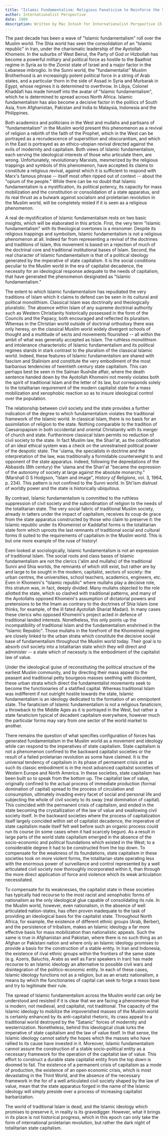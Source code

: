 ```yaml
---
title: "Islamic Fundamentalism: Religious Fanaticism to Reinforce the State"
author: Internationalist Perspective
date: 1989
description: Written by Mac Intosh for Internationalist Perspective 15. From <https://web.archive.org/web/20200202230146/http://www.internationalist-perspective.org/IP/ip-archive/ip_15_islamic.html>.
...
```


The past decade has been a wave of "Islamic fundamentalism" roll over
the Muslim world. The Shia world has seen the consolidation of an
"Islamic republic" in Iran, under the charismatic leadership of the
Ayotollah Khomeini. In the suburbs of West Beirut, the Party of God or
Hizbollah has become a powerful military and political force as hostile
to the Baathist regime in Syria as to the Zionist state of Israel and a
major factor in the Lebanese imbroglio. In the Sunni world, the
"fundamentalist" Muslim Brotherhood is an increasingly potent political
force in a string of Arab states, and a particular thorn in the side of
Assad in Syria and Murbarak in Egypt, whose regimes it is determined to
overthrow. In Libya, Colonel Khaddafi has made himself into the avatar
of "Islamic fundamentalism", which he is determined to spread across
North Africa. Islamic fundamentalism has also become a decisive factor
in the politics of South Asia, from Afghanistan, Pakistan and India to
Malaysia, Indonesia and the Philippines.

Both academics and politicians in the West and mullahs and partisans of
"fundamentalism" in the Muslim world present this phenomenon as a
revival of religion a rebirth of the faith of the Prophet, which in the
West can be portrayed as a recrudescence of superstition and
obscurantism, and which in the East is portrayed as an ethico-utopian
revival directed against the evils of modernity and capitalism. Both
views of Islamic fundamentalism, each serving the ideological interests
of those who articulate them, are wrong. Unfortunately, revolutionary
Marxists, mesmerized by the religious trappings and symbols of this
phenomenon, have accepted its claims to constitute a religious revival,
against which it is sufficient to respond with Marx's famous phrase --
itself most often ripped out of context -- about the "opium of the
people." While there can be no doubt that Islamic fundamentalism is a
mystification, its political potency, its capacity for mass mobilization
and the constitution or consolidation of a state apparatus, and its real
thrust as a bulwark against socialism and proletarian revolution in the
Muslim world, will be completely misled if it is seen as a religious
phenomenon.

A real de-mystification of Islamic fundamentalism rests on two basic
insights, which will be elaborated in this article. First, the very term
"Islamic fundamentalism" with its theological overtones is a misnomer.
Despite its religious trappings and symbolism, Islamic fundamentalism is
not a religious phenomenon at all. Indeed far from representing a
revival of the doctrines and traditions of Islam, this movement is based
on a rejection of much of the doctrinal core and traditional
institutional bases of Islam. Second, the real character of Islamic
fundamentalism is that of a political ideology generated by the
imperative of state capitalism. It is the social conditions peculiar to
the Muslim world in the era of capitalist decadence, the necessity for
an ideological response adequate to the needs of capitalism, that have
generated the phenomenon designated as "Islamic fundamentalism."

The extent to which Islamic fundamentalism has repudiated the very
traditions of Islam which it claims to defend can be seen in its
cultural and political monolithism. Classical Islam was doctrinally and
theologically pluralistic. The absence within Islam of any supreme
doctrinal authority such as Western Christianity historically possessed
in the form of the Councils and the Papacy, both encouraged and
reflected its pluralism. Whereas in the Christian world outside of
doctrinal orthodoxy there was only heresy, on the classical Muslim world
widely divergent schools of thought and a multitude of sects and
movements flourished -- all within the ambit of what was generally
accepted as Islam. The ruthless monolithism and intolerance
characteristic of Islamic fundamentalism and its political regimes
stands in stark contrast to the pluralism of the classical Islamic
world. Indeed, these features of Islamic fundamentalism are shared with
fascism and Stalinism and constitute the very embodiment of the most
barbarous tendencies of twentieth century state capitalism. This can
perhaps best be seen in the Salman Rushdie affair, where the death
sentence handed down by the Ayotollah Khomeini not merely violates both
the spirit of traditional Islam and the letter of its law, but
corresponds solely to the totalitarian requirement of the modern
capitalist state for a mass mobilization and xenophobic reaction so as
to insure ideological control over the population.

The relationship between civil society and the state provides a further
indication of the degree to which fundamentalism violates the
traditional framework of the Islamic world. In classical Islam, there is
no basis for an assimilation of religion to the state. Nothing
comparable to the tradition of Caesaropapism in both occidental and
oriental Christianity with its merger of church and state. Furthermore
classical Islam permits no reduction of civil society to the state. In
fact Muslim law, the Shari'at, as the codification of an ideal ethical
system was a check on the unrestrained political power of the despotic
state. The 'ulama, the specialists in doctrine and the interpretation of
the law, was traditionally a formidable counterweight to and opponent of
the state apparatus. Indeed, following the depredations of the Abbasids
(8th century) the 'ulama and the Shari'at "became the expression of the
autonomy of society at large against the absolute monarchy."(Marshall G
S Hodgson, "Islam and image", _History of Religions_, vol. 3, 1964, p.
234). This pattern is not confined to the Sunni world. In Shi'ism
distrust of worldly power and the state is historically ubiquitous.

By contrast, Islamic fundamentalism is committed to the ruthless
suppression of civil society and the subordination of religion to the
needs of the totalitarian state. The very social fabric of traditional
Muslim society, already in tatters under the impact of capitalism,
receives its coup de grace from the state apparatus constructed by those
who claim to preserve it: the Islamic republic under its Khomeinist or
Kaddafist forms is the totalitarian state form which uproots the last
remnants of traditional social and cultural forms ill suited to the
requirements of capitalism in the Muslim world. This is but one more
example of the ruse of history!

Even looked at sociologically, Islamic fundamentalism is not an
expression of traditional Islam. The social roots and class bases of
Islamic fundamentalism are not the clerics ('alim and mullahs) of the
traditional Sunni and Shia worlds, the remnants of which still exist,
but rather are by and large to be sought in the modern, capitalist,
sectors of society: the urban centres, the universities, school
teachers, academics, engineers, etc. Even in Khomeini's "Islamic
republic" where mullahs play a decisive role, this stratum was, in fact,
deeply divided. Many mullahs objected to the role allotted the state,
which so clashed with traditional patterns, and many of the Ayotollahs
opposed Khomeini's assumption of dictatorial powers and pretensions to
be the Imam as contrary to the doctrines of Shia Islam (one thinks, for
example, of the ill fated Ayotollah Shariat Madari). In many cases these
clerics who opposed Khomeini's project acted in defence of traditional
landed interests. Nonetheless, this only points up the incompatibility
of traditional Islam and the fundamentalism enshrined in the "Islamic
Republic". Those mullahs in the forefront of the Khomeinist regime are
closely linked to the urban strata which constitute the decisive social
base of fundamentalism throughout the Muslim world today. Their goal is
to absorb civil society into a totalitarian state which they will direct
and administer -- a state which of necessity is the embodiment of the
capitalist law of value.

Under the ideological guise of reconstituting the political structure of
the earliest Muslim community, and by directing their mass appeal to the
peasant and traditional petty bourgeois masses seething with discontent,
these urban strata which direct the fundamentalist movements seek to
become the functionaries of a statified capital. Whereas traditional
Islam was indifferent if not outright hostile towards the state, Islamic
fundamentalism is an ideology dedicated to the formation of an
omnipotent state. The fanaticism of Islamic fundamentalism is not a
religious fanaticism, a throwback to the Middle Ages as it is portrayed
in the West, but rather a state fanaticism typical of decadent
capitalism everywhere, however much the particular forms may vary from
one sector of the world market to another.

There remains the question of what specifies configuration of forces has
generated fundamentalism in the Muslim world as a movement and ideology
while can respond to the imperatives of state capitalism. State
capitalism is not a phenomenon confined to the backward capitalist
societies or the result of a failed proletarian revolution as some have
claimed. It is the universal tendency of capitalism in its phase of
permanent crisis and as such its classic embodiment is in the most
advanced capitalist societies of Western Europe and North America. In
these societies, state capitalism has been built so to speak from the
bottom up. The capitalist law of value, originally confined to the
actual process of immediate production (formal domination of capital)
spread to the process of circulation and consumption, ultimately
invading every facet of social and personal life and subjecting the
whole of civil society to its sway (real domination of capital). This
coincided with the permanent crisis of capitalism, and ended in the
state becoming the crystallization of the law of value and swallowing
civil society itself. In the backward societies where the process of
capitalization itself largely coincided within set of capitalist
decadence, the imperative of state capitalism made itself felt well
before such an organic process could run its course (in some cases when
it had scarcely begun). As a result in large parts of the world state
capitalism emerged in the absence of the socio-economic and political
foundations which existed in the West; to a considerable degree it had
to be constructed from the top down. To compensate for the weakness of
its foundations, state capitalism in these societies took on more
violent forms, the totalitarian state operating less with the enormous
power of surveillance and control represented by a well articulated
civil society now thoroughly incorporated within it, than through the
more direct application of force and violence which its weak
articulation necessitated.

To compensate for its weaknesses, the capitalist state in these
societies has typically had recourse to the most racist and xenophobic
forms of nationalism as the only ideological glue capable of
consolidating its rule. In the Muslim world, however, even nationalism,
in the absence of well articulated nation-states, has often proven
inadequate to the task of providing an ideological basis for the
capitalist state. Throughout North Africa, for example, the existence of
different ethnic groups (Arab, Berber), and the persistence of
tribalism, makes an Islamic ideology a far more effective basis for mass
mobilization than nationalistic appeals. Such the same is true in
Afghanistan and Pakistan, where there is no such thing as an Afghan or
Pakistani nation and where only an Islamic ideology promises to provide
a basis for the construction of a stable entity. In Iran and Indonesia,
the existence of rival ethnic groups within the frontiers of the same
state (e.g. Azeris, Baluchis, Arabs as well as Farsi speakers in Iran)
has made recourse to an Islamic ideology an alternative to possible
civil wars and disintegration of the politico-economic entity. In each
of these cases, Islamic ideology functions not as a religion, but as an
ersatz nationalism, a means by which the functionaries of capital can
seek to forge a mass base and try to legitimate their rule.

The spread of Islamic fundamentalism across the Muslim world can only be
understood and resisted if it is clear that we are facing a phenomenon
that is modern, not medieval, and capitalist, not traditional. The
capacity of the Islamic ideology to mobilize the impoverished masses of
the Muslim world is certainly enhanced by its anti-capitalist rhetoric,
its crass appeal to a traditional world destroyed by the "Satanic"
forces of modernity and westernization. Nonetheless, behind this
ideological cloak lurks the imperative of state capitalism and the law
of value itself. In that sense, the Islamic ideology cannot satisfy the
hopes which the masses who have rallied to its cause have invested in
it. Moreover, Islamic fundamentalism cannot assure the construction of a
stable socio-political entity as a necessary framework for the operation
of the capitalist law of value. This effort to construct a durable state
capitalist entity from the top down is doomed to fail. The existence of
a permanent crisis of capitalism as a mode of production, the existence
of an open economic crisis, which is most devastating in the Third
World, and the absence of the necessary framework in the for of a well
articulated civil society shaped by the law of value, mean that the
state apparatus forged in the name of the Islamic ideology will simply
preside over a process of increasing capitalist barbarization.

The world of traditional Islam is dead, and the Islamic ideology which
promises to preserve it, in reality is its gravedigger. However, what it
brings in its place is not historical progress, which in this epoch can
only take the form of international proletarian revolution, but rather
the dark night of totalitarian state capitalism.
